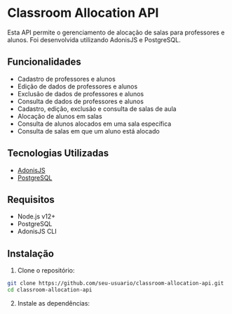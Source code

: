 # Classroom Allocation API

Esta API permite o gerenciamento de alocação de salas para professores e alunos. Foi desenvolvida utilizando AdonisJS e PostgreSQL.

## Funcionalidades

- Cadastro de professores e alunos
- Edição de dados de professores e alunos
- Exclusão de dados de professores e alunos
- Consulta de dados de professores e alunos
- Cadastro, edição, exclusão e consulta de salas de aula
- Alocação de alunos em salas
- Consulta de alunos alocados em uma sala específica
- Consulta de salas em que um aluno está alocado

## Tecnologias Utilizadas

- [AdonisJS](https://adonisjs.com/)
- [PostgreSQL](https://www.postgresql.org/)

## Requisitos

- Node.js v12+ 
- PostgreSQL
- AdonisJS CLI

## Instalação

1. Clone o repositório:

```bash
git clone https://github.com/seu-usuario/classroom-allocation-api.git
cd classroom-allocation-api

```

2. Instale as dependências:
